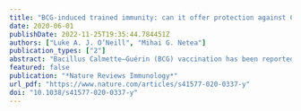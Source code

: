 ```yaml
---
title: "BCG-induced trained immunity: can it offer protection against COVID-19?"
date: 2020-06-01
publishDate: 2022-11-25T19:35:44.784451Z
authors: ["Luke A. J. O’Neill", "Mihai G. Netea"]
publication_types: ["2"]
abstract: "Bacillus Calmette–Guérin (BCG) vaccination has been reported to decrease susceptibility to respiratory tract infections, an effect proposed to be mediated by the general long-term boosting of innate immune mechanisms, also termed trained immunity. Here, we discuss the non-specific beneficial effects of BCG against viral infections and whether this vaccine may afford protection to COVID-19."
featured: false
publication: "*Nature Reviews Immunology*"
url_pdf: "https://www.nature.com/articles/s41577-020-0337-y"
doi: "10.1038/s41577-020-0337-y"
---
```


